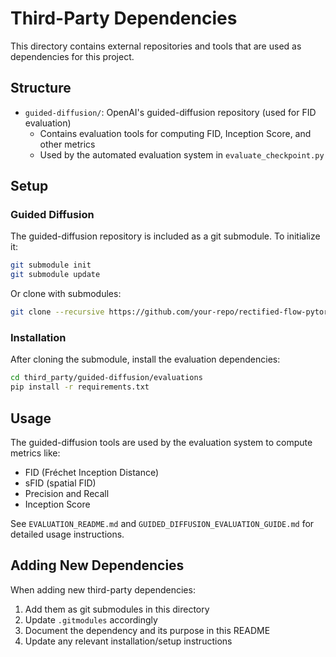 # Third-Party Dependencies

This directory contains external repositories and tools that are used as dependencies for this project.

## Structure

- `guided-diffusion/`: OpenAI's guided-diffusion repository (used for FID evaluation)
  - Contains evaluation tools for computing FID, Inception Score, and other metrics
  - Used by the automated evaluation system in `evaluate_checkpoint.py`

## Setup

### Guided Diffusion

The guided-diffusion repository is included as a git submodule. To initialize it:

```bash
git submodule init
git submodule update
```

Or clone with submodules:

```bash
git clone --recursive https://github.com/your-repo/rectified-flow-pytorch.git
```

### Installation

After cloning the submodule, install the evaluation dependencies:

```bash
cd third_party/guided-diffusion/evaluations
pip install -r requirements.txt
```

## Usage

The guided-diffusion tools are used by the evaluation system to compute metrics like:
- FID (Fréchet Inception Distance)
- sFID (spatial FID)
- Precision and Recall
- Inception Score

See `EVALUATION_README.md` and `GUIDED_DIFFUSION_EVALUATION_GUIDE.md` for detailed usage instructions.

## Adding New Dependencies

When adding new third-party dependencies:

1. Add them as git submodules in this directory
2. Update `.gitmodules` accordingly
3. Document the dependency and its purpose in this README
4. Update any relevant installation/setup instructions
